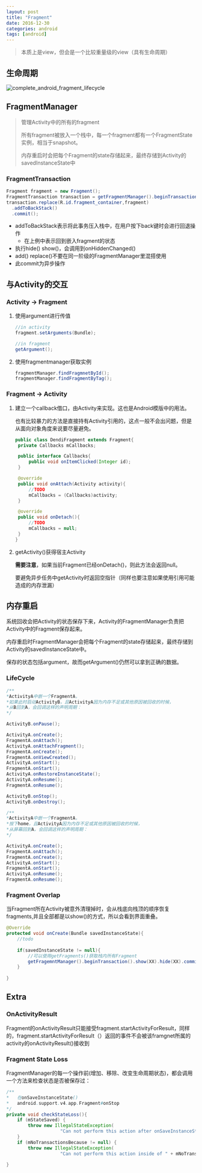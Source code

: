 ```yaml
---
layout: post
title: "Fragment"
date: 2016-12-30
categories: android
tags: [android]
---
```


> 本质上是view，但会是一个比较重量级的view（具有生命周期）



## 生命周期

![complete_android_fragment_lifecycle](https://ww2.sinaimg.cn/large/006tNc79gw1fbaculez38j30x81ywwnl.jpg)



## FragmentManager

> 管理Activity中的所有的fragment
>
> 所有fragment被放入一个栈中，每一个fragment都有一个FragmentState实例，相当于snapshot。
>
> 内存重启时会把每个Fragment的state存储起来，最终存储到Activity的savedInstanceState中

### FragmentTransaction

```java
Fragment fragment = new Fragment();
FragmentTransaction transaction = getFragmentManager().beginTransaction();
transaction.replace(R.id.fragment_container,fragment)
  .addToBackStack()
  .commit();
```

* addToBackStack表示将此事务压入栈中，在用户按下back键时会进行回退操作
  * 在上例中表示回到嵌入fragment的状态
* 执行hide() show()，会调用到onHiddenChanged()
* add() replace()不要在同一阶级的FragmentManager里混搭使用
* 此commit为异步操作



## 与Activity的交互

### Activity -> Fragment

1. 使用argument进行传值

   ```java
   //in activity
   fragment.setArguments(Bundle);

   //in fragment
   getArgument();
   ```

2. 使用fragmentmanager获取实例

   ```java
   fragmentManager.findFragmnetById();
   fragmentManager.findFragmentByTag();
   ```



### Fragment -> Activity

1. 建立一个callback借口，由Activity来实现。这也是Android模版中的用法。

   也有比较暴力的方法是直接持有Activity引用的，这点一般不会出问题，但是从面向对象角度来说要尽量避免。

   ```Java
   public class DendiFragment extends Fragment{
   	private Callbacks mCallbacks;

   	public interface Callbacks{
   		public void onItemClicked(Integer id);
   	}

   	@override
   	public void onAttach(Activity activity){
   		//TODO
   		mCallbacks = (Callbacks)activity;
   	}

   	@override
   	public void onDetach(){
   		//TODO
   		mCallbacks = null;
   	}
   }
   ```

2. getActivity()获得宿主Activity

   **需要注意**，如果当前Fragment已经onDetach()，则此方法会返回null。

   要避免异步任务中getActivity时返回空指针（同样也要注意如果使用引用可能造成的内存泄漏）



## 内存重启

系统回收会把Activity的状态保存下来，Activity的FragmentManager负责把Activity中的Fragment保存起来。

内存重启时FragmentManager会把每个Fragment的state存储起来，最终存储到Activity的savedInstanceState中。

保存的状态包括argument，故而getArgument()仍然可以拿到正确的数据。

### LifeCycle

```Java
/**
*ActivityA中嵌一个FragmentA，
*如果此时启动ActivityB，且ActivityA因为内存不足或其他原因被回收的时候，
*从B回到A，会回调这样的声明周期：
*/

ActivityB.onPause();

ActivityA.onCreate();
FragmentA.onAttach();
ActivityA.onAttachFragment();
FragmentA.onCreate();
FragmentA.onViewCreated();
ActivityA.onStart();
FragmentA.onStart();
ActivityA.onRestoreInstanceState();
ActivityA.onResume();
FragmentA.onResume();

ActivityB.onStop();
ActivityB.onDestroy();

/**
*ActivityA中嵌一个FragmentA，
*按下home，且ActivityA因为内存不足或其他原因被回收的时候，
*从屏幕回到A，会回调这样的声明周期：
*/

ActivityA.onCreate();
FragmentA.onAttach();
FragmentA.onCreate();
ActivityA.onStart();
FragmentA.onStart();
ActivityA.onResume();
FragmentA.onResume();
```

### Fragment Overlap

当Fragment所在Activity被意外清理掉时，会从栈底向栈顶的顺序恢复fragments,并且全部都是以show()的方式，所以会看到界面重叠。

```Java
@Override
protected void onCreate(Bundle savedInstanceState){
  	//todo
  	
  	if(savedInstanceState != null){
  		//可以使用getFragments()获取栈内所有Fragment
      	getFragemntManager().beginTransaction().show(XX).hide(XX).commit();
  	}
  	
}
```

## Extra

### OnActivityResult

Fragment的onActivityResult只能接受fragment.startActivityForResult，同样的，fragment.startActivityForResult（）返回的事件不会被该framgnet所属的activity的onActivityResult()接收到

### Fragment State Loss

FragmentManager的每一个操作前(增加、移除、改变生命周期状态)，都会调用一个方法来检查状态是否被保存过：

```Java
/**
*	在onSaveInstanceState()
* 	android.support.v4.app.Fragment#onStop
*/
private void checkStateLoss(){
  	if (mStateSaved) {
        throw new IllegalStateException(
                    "Can not perform this action after onSaveInstanceState");
    }
    if (mNoTransactionsBecause != null) {
        throw new IllegalStateException(
                    "Can not perform this action inside of " + mNoTransactionsBecause);
    
}
```